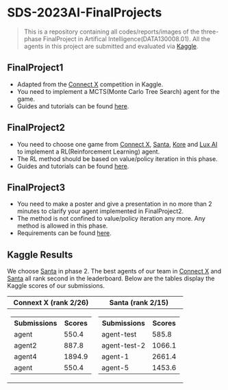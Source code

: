 # SDS-2023AI-FinalProjects
> This is a repository containing all codes/reports/images of the three-phase FinalProject in Artifical Intelligence(DATA130008.01). All the agents in this project are submitted and evaluated via [Kaggle](https://www.kaggle.com/).

## FinalProject1
- Adapted from the [Connect X](https://www.kaggle.com/c/connectx) competition in Kaggle.
- You need to implement a MCTS(Monte Carlo Tree Search) agent for the game.
- Guides and tutorials can be found [here](https://github.com/Dasher-mango/SDS-2023AI-FinalProjects/tree/main/FinalProject1/guide). 

## FinalProject2
- You need to choose one game from [Connect X](https://www.kaggle.com/c/connectx), [Santa](https://www.kaggle.com/competitions/santa-2020), [Kore](https://www.kaggle.com/competitions/kore-2022) and [Lux AI](https://www.kaggle.com/c/lux-ai-2021) to implement a RL(Reinforcement Learning) agent.
- The RL method should be based on value/policy iteration in this phase.
- Guides and tutorials can be found [here](https://github.com/Dasher-mango/SDS-2023AI-FinalProjects/tree/main/FinalProject2/tutorial). 

## FinalProject3
- You need to make a poster and give a presentation in no more than 2 minutes to clarify your agent implemented in FinalProject2.
- The method is not confined to value/policy iteration any more. Any method is allowed in this phase.
- Requirements can be found [here](https://github.com/Dasher-mango/SDS-2023AI-FinalProjects/blob/main/FinalProject3/Final%20Project%20presentation.pdf).

## Kaggle Results
We choose [Santa](https://www.kaggle.com/competitions/santa-2020) in phase 2. The best agents of our team in [Connect X](https://www.kaggle.com/c/connectx) and  [Santa](https://www.kaggle.com/competitions/santa-2020) all rank second in the leaderboard. Below are the tables display the Kaggle scores of our submissions.

|Connext X (rank 2/26)|Santa (rank 2/15)|
|--|--|
|<table> <tr><th>Submissions</th><th>Scores</th></tr><tr><td>agent</td><td>550.4</td></tr><tr><td>agent2</td><td>887.8</td></tr><tr><td>agent4</td><td>1894.9</td></tr><tr><td>agent</td><td>550.4</td></tr> </table>| <table> <tr><th>Submissions</th><th>Scores</th></tr><tr><td>agent-test</td><td>585.8</td></tr><tr><td>agent-test-2</td><td>1066.1</td></tr><tr><td>agent-1</td><td>2661.4</td></tr><tr><td>agent-5</td><td>1453.6</td></tr> </table>|
